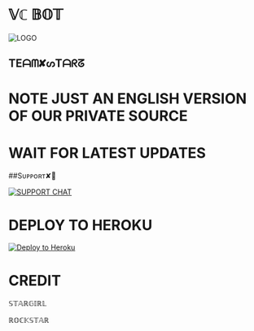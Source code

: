 
#  𝕍ℂ 𝔹𝕆𝕋

![LOGO](https://telegra.ph/file/4530647a573ee5010c62a.jpg)

## TEᗩᗰ✘ᔕTᗩᖇᘔ

# NOTE JUST AN ENGLISH VERSION OF OUR PRIVATE SOURCE 

# WAIT FOR LATEST UPDATES


##Sᴜᴘᴘᴏʀᴛ✘🦋

[![SUPPORT CHAT](https://telegra.ph/file/2d03e3781adfe6dfbf7f3.jpg)](https://t.me/STARZ_SUPPORT)


# DEPLOY TO HEROKU 


[![Deploy to Heroku](https://www.herokucdn.com/deploy/button.png)](https://heroku.com/deploy)


# CREDIT

𝕊𝕋𝔸ℝ𝔾𝕀ℝ𝕃 

ℝ𝕆ℂ𝕂𝕊𝕋𝔸ℝ

